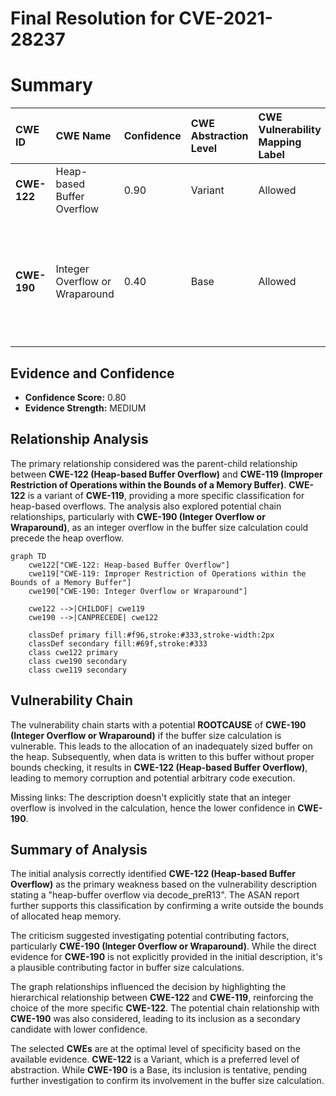 # Final Resolution for CVE-2021-28237

# Summary
| CWE ID  | CWE Name                     | Confidence | CWE Abstraction Level | CWE Vulnerability Mapping Label | CWE-Vulnerability Mapping Notes |
| :-------- | :--------------------------- | :--------- | :-------------------- | :------------------------------ | :---------------------------- |
| **CWE-122** | Heap-based Buffer Overflow | 0.90      | Variant               | Allowed                         | Primary **CWE**           |
| **CWE-190** | Integer Overflow or Wraparound | 0.40      | Base               | Allowed                         | Secondary Candidate: Possible contributing factor in buffer size calculation. Needs further investigation.           |

## Evidence and Confidence

*   **Confidence Score:** 0.80
*   **Evidence Strength:** MEDIUM

## Relationship Analysis
The primary relationship considered was the parent-child relationship between **CWE-122 (Heap-based Buffer Overflow)** and **CWE-119 (Improper Restriction of Operations within the Bounds of a Memory Buffer)**. **CWE-122** is a variant of **CWE-119**, providing a more specific classification for heap-based overflows. The analysis also explored potential chain relationships, particularly with **CWE-190 (Integer Overflow or Wraparound)**, as an integer overflow in the buffer size calculation could precede the heap overflow.

```mermaid
graph TD
    cwe122["CWE-122: Heap-based Buffer Overflow"]
    cwe119["CWE-119: Improper Restriction of Operations within the Bounds of a Memory Buffer"]
    cwe190["CWE-190: Integer Overflow or Wraparound"]
    
    cwe122 -->|CHILDOF| cwe119
    cwe190 -->|CANPRECEDE| cwe122
    
    classDef primary fill:#f96,stroke:#333,stroke-width:2px
    classDef secondary fill:#69f,stroke:#333
    class cwe122 primary
    class cwe190 secondary
    class cwe119 secondary
```

## Vulnerability Chain
The vulnerability chain starts with a potential **ROOTCAUSE** of **CWE-190 (Integer Overflow or Wraparound)** if the buffer size calculation is vulnerable. This leads to the allocation of an inadequately sized buffer on the heap. Subsequently, when data is written to this buffer without proper bounds checking, it results in **CWE-122 (Heap-based Buffer Overflow)**, leading to memory corruption and potential arbitrary code execution.

Missing links: The description doesn't explicitly state that an integer overflow is involved in the calculation, hence the lower confidence in **CWE-190**.

## Summary of Analysis
The initial analysis correctly identified **CWE-122 (Heap-based Buffer Overflow)** as the primary weakness based on the vulnerability description stating a "heap-buffer overflow via decode_preR13". The ASAN report further supports this classification by confirming a write outside the bounds of allocated heap memory.

The criticism suggested investigating potential contributing factors, particularly **CWE-190 (Integer Overflow or Wraparound)**. While the direct evidence for **CWE-190** is not explicitly provided in the initial description, it's a plausible contributing factor in buffer size calculations.

The graph relationships influenced the decision by highlighting the hierarchical relationship between **CWE-122** and **CWE-119**, reinforcing the choice of the more specific **CWE-122**. The potential chain relationship with **CWE-190** was also considered, leading to its inclusion as a secondary candidate with lower confidence.

The selected **CWEs** are at the optimal level of specificity based on the available evidence. **CWE-122** is a Variant, which is a preferred level of abstraction. While **CWE-190** is a Base, its inclusion is tentative, pending further investigation to confirm its involvement in the buffer size calculation.